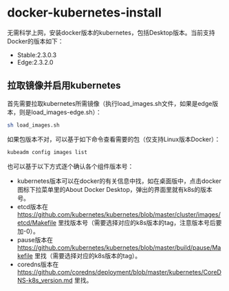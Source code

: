 # docker-kubernetes-install
无需科学上网，安装docker版本的kubernetes，包括Desktop版本。当前支持Docker的版本如下：
* Stable:2.3.0.3
* Edge:2.3.2.0

## 拉取镜像并启用kubernetes

首先需要拉取kubernetes所需镜像（执行load_images.sh文件，如果是edge版本，则是load_images-edge.sh）：
```bash
sh load_images.sh
```
如果包版本不对，可以基于如下命令查看需要的包（仅支持Linux版本Docker）：
```bash
kubeadm config images list
```
也可以基于以下方式逐个确认各个组件版本号：
* kubernetes版本可以在docker的有关信息中找，如在桌面版中，点击docker图标下拉菜单里的About Docker Desktop，弹出的界面里就有k8s的版本号。
* etcd版本在 https://github.com/kubernetes/kubernetes/blob/master/cluster/images/etcd/Makefile 里找版本号（需要选择对应的k8s版本的tag，注意版本号后要加-0）。
* pause版本在 https://github.com/kubernetes/kubernetes/blob/master/build/pause/Makefile 里找（需要选择对应的k8s版本的tag）。
* coredns版本在 https://github.com/coredns/deployment/blob/master/kubernetes/CoreDNS-k8s_version.md 里找。
